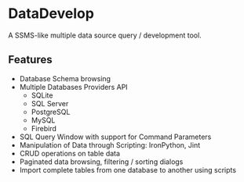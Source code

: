 # DataDevelop
A SSMS-like multiple data source query / development tool.

## Features
- Database Schema browsing
- Multiple Databases Providers API
  - SQLite
  - SQL Server
  - PostgreSQL
  - MySQL
  - Firebird
- SQL Query Window with support for Command Parameters
- Manipulation of Data through Scripting: IronPython, Jint
- CRUD operations on table data
- Paginated data browsing, filtering / sorting dialogs
- Import complete tables from one database to another using scripts
